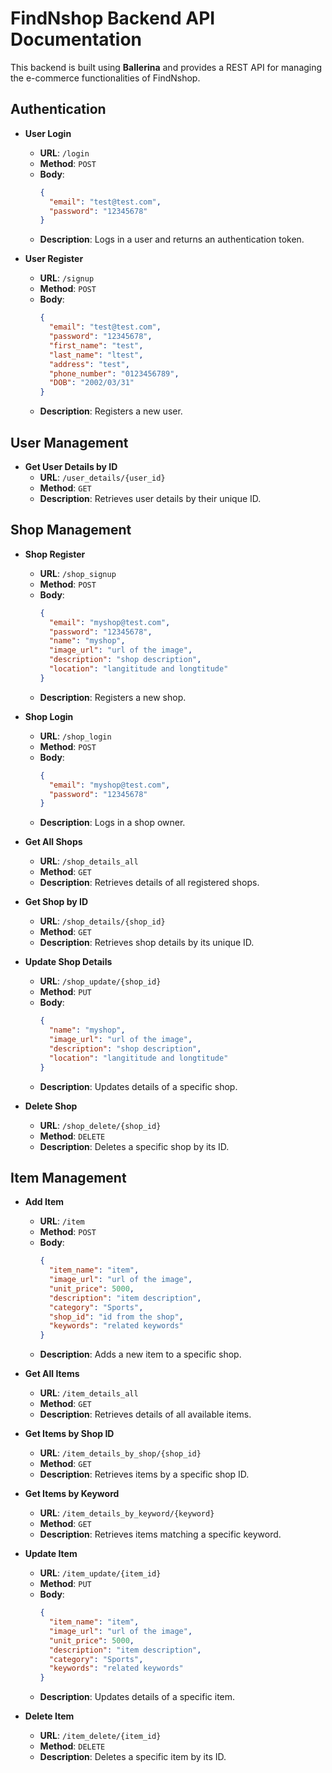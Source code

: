 # FindNshop Backend API Documentation

This backend is built using **Ballerina** and provides a REST API for managing the e-commerce functionalities of FindNshop.



## Authentication

- **User Login**
  - **URL**: `/login`
  - **Method**: `POST`
  - **Body**:
    ```json
    {
      "email": "test@test.com",
      "password": "12345678"
    }
    ```
  - **Description**: Logs in a user and returns an authentication token.

- **User Register**
  - **URL**: `/signup`
  - **Method**: `POST`
  - **Body**:
    ```json
    {
      "email": "test@test.com",
      "password": "12345678",
      "first_name": "test",
      "last_name": "ltest",
      "address": "test",
      "phone_number": "0123456789",
      "DOB": "2002/03/31"
    }
    ```
  - **Description**: Registers a new user.

## User Management

- **Get User Details by ID**
  - **URL**: `/user_details/{user_id}`
  - **Method**: `GET`
  - **Description**: Retrieves user details by their unique ID.

## Shop Management

- **Shop Register**
  - **URL**: `/shop_signup`
  - **Method**: `POST`
  - **Body**:
    ```json
    {
      "email": "myshop@test.com",
      "password": "12345678",
      "name": "myshop",
      "image_url": "url of the image",
      "description": "shop description",
      "location": "langititude and longtitude"
    }
    ```
  - **Description**: Registers a new shop.

- **Shop Login**
  - **URL**: `/shop_login`
  - **Method**: `POST`
  - **Body**:
    ```json
    {
      "email": "myshop@test.com",
      "password": "12345678"
    }
    ```
  - **Description**: Logs in a shop owner.

- **Get All Shops**
  - **URL**: `/shop_details_all`
  - **Method**: `GET`
  - **Description**: Retrieves details of all registered shops.

- **Get Shop by ID**
  - **URL**: `/shop_details/{shop_id}`
  - **Method**: `GET`
  - **Description**: Retrieves shop details by its unique ID.

- **Update Shop Details**
  - **URL**: `/shop_update/{shop_id}`
  - **Method**: `PUT`
  - **Body**:
    ```json
    {
      "name": "myshop",
      "image_url": "url of the image",
      "description": "shop description",
      "location": "langititude and longtitude"
    }
    ```
  - **Description**: Updates details of a specific shop.

- **Delete Shop**
  - **URL**: `/shop_delete/{shop_id}`
  - **Method**: `DELETE`
  - **Description**: Deletes a specific shop by its ID.

## Item Management

- **Add Item**
  - **URL**: `/item`
  - **Method**: `POST`
  - **Body**:
    ```json
    {
      "item_name": "item",
      "image_url": "url of the image",
      "unit_price": 5000,
      "description": "item description",
      "category": "Sports",
      "shop_id": "id from the shop",
      "keywords": "related keywords"
    }
    ```
  - **Description**: Adds a new item to a specific shop.

- **Get All Items**
  - **URL**: `/item_details_all`
  - **Method**: `GET`
  - **Description**: Retrieves details of all available items.

- **Get Items by Shop ID**
  - **URL**: `/item_details_by_shop/{shop_id}`
  - **Method**: `GET`
  - **Description**: Retrieves items by a specific shop ID.

- **Get Items by Keyword**
  - **URL**: `/item_details_by_keyword/{keyword}`
  - **Method**: `GET`
  - **Description**: Retrieves items matching a specific keyword.

- **Update Item**
  - **URL**: `/item_update/{item_id}`
  - **Method**: `PUT`
  - **Body**:
    ```json
    {
      "item_name": "item",
      "image_url": "url of the image",
      "unit_price": 5000,
      "description": "item description",
      "category": "Sports",
      "keywords": "related keywords"
    }
    ```
  - **Description**: Updates details of a specific item.

- **Delete Item**
  - **URL**: `/item_delete/{item_id}`
  - **Method**: `DELETE`
  - **Description**: Deletes a specific item by its ID.

